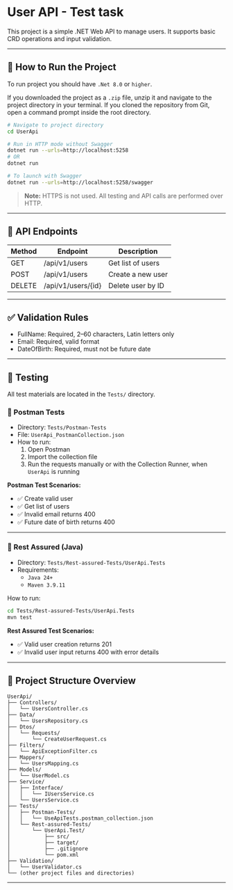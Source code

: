 # User API - Test task

This project is a simple .NET Web API to manage users. It supports basic CRD operations and input validation.

---

## 🚀 How to Run the Project

To run project you should have `.Net 8.0` or `higher`.

If you downloaded the project as a `.zip` file, unzip it and navigate to the project directory in your terminal. If you cloned the repository from Git, open a command prompt inside the root directory.

```bash
# Navigate to project directory
cd UserApi

# Run in HTTP mode without Swagger
dotnet run --urls=http://localhost:5258
# OR 
dotnet run

# To launch with Swagger
dotnet run --urls=http://localhost:5258/swagger
```
> **Note:** HTTPS is not used. All testing and API calls are performed over HTTP.

---

## 📌 API Endpoints

| Method | Endpoint             | Description       |
|--------|----------------------|-------------------|
| GET    | /api/v1/users        | Get list of users |
| POST   | /api/v1/users        | Create a new user |
| DELETE | /api/v1/users/{id}   | Delete user by ID |

---

## ✅ Validation Rules

- FullName: Required, 2–60 characters, Latin letters only
- Email: Required, valid format
- DateOfBirth: Required, must not be future date

---

## 🧪 Testing

All test materials are located in the `Tests/` directory.

### 📁 Postman Tests
- Directory: `Tests/Postman-Tests`
- File: `UserApi_PostmanCollection.json`
- How to run:
   1. Open Postman
   2. Import the collection file
   3. Run the requests manually or with the Collection Runner, when `UserApi` is running



**Postman Test Scenarios:**
- ✅ Create valid user
- ✅ Get list of users
- ✅ Invalid email returns 400
- ✅ Future date of birth returns 400

---

### 📁 Rest Assured (Java)
- Directory: `Tests/Rest-assured-Tests/UserApi.Tests`
- Requirements:
    - `Java 24+`
    - `Maven 3.9.11`

How to run:

```bash
cd Tests/Rest-assured-Tests/UserApi.Tests
mvn test
```

**Rest Assured Test Scenarios:**
- ✅ Valid user creation returns 201
- ✅ Invalid user input returns 400 with error details

---

## 📂 Project Structure Overview

```
UserApi/
├── Controllers/
│   └── UsersController.cs
├── Data/
│   └── UsersRepository.cs
├── Dtos/
│   └── Requests/
│       └── CreateUserRequest.cs
├── Filters/
│   └── ApiExceptionFilter.cs
├── Mappers/
│   └── UsersMapping.cs
├── Models/
│   └── UserModel.cs
├── Service/
│   ├── Interface/
│   │   └── IUsersService.cs
│   └── UsersService.cs
├── Tests/
│   ├── Postman-Tests/
│   │   └── UseApiTests.postman_collection.json
│   └── Rest-assured-Tests/
│       └── UserApi.Test/
│           ├── src/
│           ├── target/
│           ├── .gitignore
│           └── pom.xml
├── Validation/
│   └── UserValidator.cs
└── (other project files and directories)
```

---